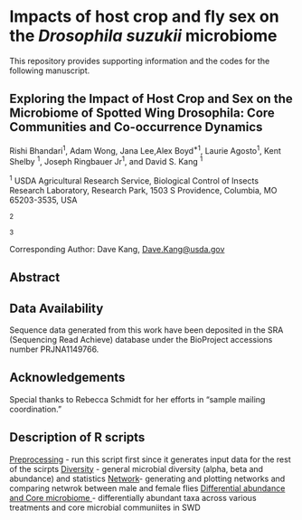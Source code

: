 # Impacts of host crop and fly sex on the *Drosophila suzukii* microbiome 

This repository provides supporting information and the codes for the following manuscript.

## Exploring the Impact of Host Crop and Sex on the Microbiome of Spotted Wing Drosophila: Core Communities and Co-occurrence Dynamics

Rishi Bhandari<sup>1</sup>, Adam Wong, Jana Lee,Alex Boyd<sup>*1</sup>, Laurie Agosto<sup>1</sup>, Kent Shelby <sup>1</sup>, Joseph Ringbauer Jr<sup>1</sup>, and David S. Kang <sup>1</sup>


<sup>1</sup> USDA Agricultural Research Service, Biological Control of Insects Research Laboratory, Research Park, 1503 S Providence, Columbia, MO 65203-3535, USA

<sup>2</sup> 

<sup>3</sup> 




Corresponding Author: Dave Kang, Dave.Kang@usda.gov





## Abstract



## Data Availability

Sequence data generated from this work have been deposited in the SRA (Sequencing Read Achieve) database under the BioProject accessions number PRJNA1149766. 

## Acknowledgements
Special thanks to Rebecca Schmidt for her efforts in “sample mailing coordination.”


## Description of R scripts

[Preprocessing](https://github.com/DavidKang-USDA/SWD-microbiome/blob/main/R%20Scripts/Preprocessing.R) - run this script first since it generates input data for the rest of the scirpts
[Diversity](https://github.com/DavidKang-USDA/SWD-microbiome/blob/main/R%20Scripts/Diversity%20analysis.R) - general microbial diversity (alpha, beta and abundance) and statistics
[Network](https://github.com/DavidKang-USDA/SWD-microbiome/blob/main/R%20Scripts/Co-occurence%20network.R)- generating and plotting networks and comparing netwrok between male and female flies
[Differential abundance and Core microbiome ](https://github.com/DavidKang-USDA/SWD-microbiome/blob/main/R%20Scripts/Differential%20abundance%2C%20core%2C%20cooccurence%2C%20%20and%20upset%20plot.R)- differentially abundant taxa across various treatments and core microbial communiites in SWD

